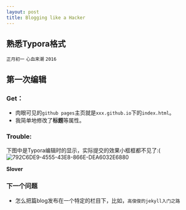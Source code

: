 ```yaml
---
layout: post
title: Blogging like a Hacker
---
```


## 熟悉Typora格式

`正月初一`  `心血来潮`   `2016`

## 第一次编辑

### **Get**：

- 肉眼可见的`github pages`主页就是`xxx.github.io`下的`index.html`。
- 我简单地修改了**标题**等属性。

### Trouble:

下图中是Typora编辑时的显示，实际提交的效果小框框都不见了:(![792C6DE9-4555-43E8-866E-DEA6032E6880](/Users/Jane/Desktop/792C6DE9-4555-43E8-866E-DEA6032E6880.png)

**Slover**





### **下一个问题**

- 怎么把篇blog发布在一个特定的栏目下，比如，`高俊俊的jekyll入门之路`